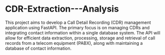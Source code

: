 # CDR-Extraction---Analysis
This project aims to develop a Call Detail Recording (CDR) management application using FastAPI. 
The primary focus is on managing CDRs and integrating contact information within a single database system.
The API will allow for efficient data extraction, processing, storage and retrieval of call records from a telecom equipment (PABX), along with maintaining a database of contact information.

